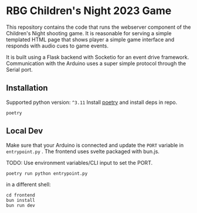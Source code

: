 # RBG Children's Night 2023 Game

This repository contains the code that runs the webserver component of the Children's Night shooting game. It is reasonable for serving a simple templated HTML page that shows player a simple game interface and responds with audio cues to game events.

It is built using a Flask backend with Socketio for an event drive framework. Communication with the Arduino uses a super simple protocol through the Serial port.

## Installation
Supported python version: `^3.11`
Install [poetry](https://python-poetry.org/) and install deps in repo.
```
poetry
```

## Local Dev
Make sure that your Arduino is connected and update the `PORT` variable in `entrypoint.py` .
The frontend uses svelte packaged with bun.js.

TODO: Use environment variables/CLI input to set the PORT.
```
poetry run python entrypoint.py
```
in a different shell:
```
cd frontend
bun install
bun run dev
```